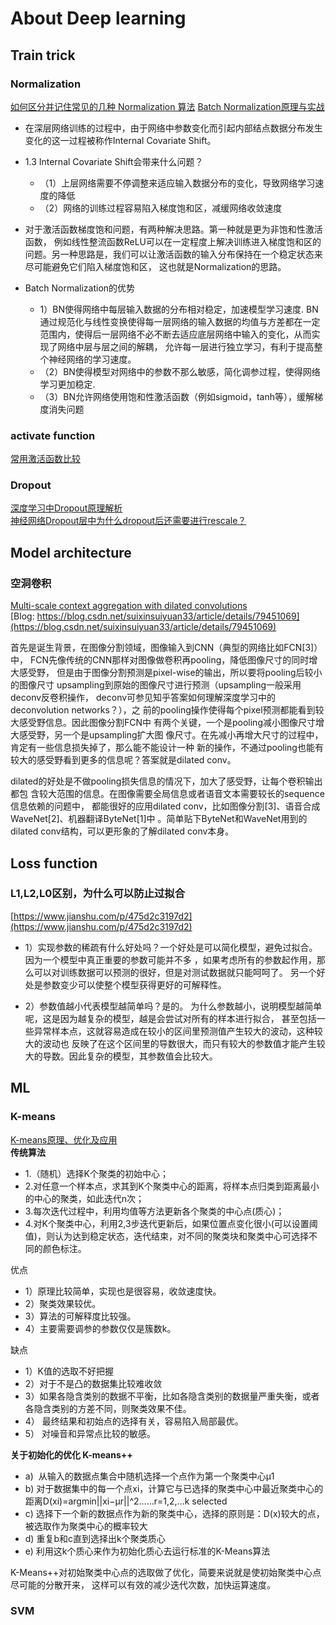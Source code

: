# About Deep learning  
## Train trick  
### Normalization  
[如何区分并记住常见的几种 Normalization 算法](https://zhuanlan.zhihu.com/p/69659844)
[Batch Normalization原理与实战](https://zhuanlan.zhihu.com/p/34879333)
- 在深层网络训练的过程中，由于网络中参数变化而引起内部结点数据分布发生变化的这一过程被称作Internal Covariate Shift。
- 1.3 Internal Covariate Shift会带来什么问题？  
    - （1）上层网络需要不停调整来适应输入数据分布的变化，导致网络学习速度的降低
    - （2）网络的训练过程容易陷入梯度饱和区，减缓网络收敛速度
- 对于激活函数梯度饱和问题，有两种解决思路。第一种就是更为非饱和性激活函数，
例如线性整流函数ReLU可以在一定程度上解决训练进入梯度饱和区的问题。另一种思路是，我们可以让激活函数的输入分布保持在一个稳定状态来尽可能避免它们陷入梯度饱和区，
这也就是Normalization的思路。  

- Batch Normalization的优势  
    - 1）BN使得网络中每层输入数据的分布相对稳定，加速模型学习速度. BN通过规范化与线性变换使得每一层网络的输入数据的均值与方差都在一定范围内，使得后一层网络不必不断去适应底层网络中输入的变化，从而实现了网络中层与层之间的解耦，
允许每一层进行独立学习，有利于提高整个神经网络的学习速度。  
    - （2）BN使得模型对网络中的参数不那么敏感，简化调参过程，使得网络学习更加稳定.  
    - （3）BN允许网络使用饱和性激活函数（例如sigmoid，tanh等），缓解梯度消失问题

### activate function  
[常用激活函数比较](https://www.jianshu.com/p/22d9720dbf1a)

### Dropout  
[深度学习中Dropout原理解析](https://zhuanlan.zhihu.com/p/38200980)  
[神经网络Dropout层中为什么dropout后还需要进行rescale？](https://www.zhihu.com/question/61751133)

## Model architecture  
### 空洞卷积  
[Multi-scale context aggregation with dilated convolutions](https://arxiv.org/pdf/1511.07122.pdf)  
[Blog: https://blog.csdn.net/suixinsuiyuan33/article/details/79451069](https://blog.csdn.net/suixinsuiyuan33/article/details/79451069)

首先是诞生背景，在图像分割领域，图像输入到CNN（典型的网络比如FCN[3]）中，
FCN先像传统的CNN那样对图像做卷积再pooling，降低图像尺寸的同时增大感受野，
但是由于图像分割预测是pixel-wise的输出，所以要将pooling后较小的图像尺寸
upsampling到原始的图像尺寸进行预测（upsampling一般采用deconv反卷积操作，
deconv可参见知乎答案如何理解深度学习中的deconvolution networks？），之
前的pooling操作使得每个pixel预测都能看到较大感受野信息。因此图像分割FCN中
有两个关键，一个是pooling减小图像尺寸增大感受野，另一个是upsampling扩大图
像尺寸。在先减小再增大尺寸的过程中，肯定有一些信息损失掉了，那么能不能设计一种
新的操作，不通过pooling也能有较大的感受野看到更多的信息呢？答案就是dilated conv。

dilated的好处是不做pooling损失信息的情况下，加大了感受野，让每个卷积输出都包
含较大范围的信息。在图像需要全局信息或者语音文本需要较长的sequence信息依赖的问题中，
都能很好的应用dilated conv，比如图像分割[3]、语音合成WaveNet[2]、机器翻译ByteNet[1]中
。简单贴下ByteNet和WaveNet用到的dilated conv结构，可以更形象的了解dilated conv本身。

## Loss function  
### L1,L2,L0区别，为什么可以防止过拟合  
[https://www.jianshu.com/p/475d2c3197d2](https://www.jianshu.com/p/475d2c3197d2)
- 1）实现参数的稀疏有什么好处吗？一个好处是可以简化模型，避免过拟合。因为一个模型中真正重要的参数可能并不多
，如果考虑所有的参数起作用，那么可以对训练数据可以预测的很好，但是对测试数据就只能呵呵了。
另一个好处是参数变少可以使整个模型获得更好的可解释性。

- 2）参数值越小代表模型越简单吗？是的。
为什么参数越小，说明模型越简单呢，这是因为越复杂的模型，越是会尝试对所有的样本进行拟合，
甚至包括一些异常样本点，这就容易造成在较小的区间里预测值产生较大的波动，这种较大的波动也
反映了在这个区间里的导数很大，而只有较大的参数值才能产生较大的导数。因此复杂的模型，其参数值会比较大。

## ML  
### K-means
[K-means原理、优化及应用](https://blog.csdn.net/weixin_42029738/article/details/81978038)  
**传统算法** 
- 1.（随机）选择K个聚类的初始中心；
- 2.对任意一个样本点，求其到K个聚类中心的距离，将样本点归类到距离最小的中心的聚类，如此迭代n次；
- 3.每次迭代过程中，利用均值等方法更新各个聚类的中心点(质心)；
- 4.对K个聚类中心，利用2,3步迭代更新后，如果位置点变化很小(可以设置阈值)，则认为达到稳定状态，迭代结束，对不同的聚类块和聚类中心可选择不同的颜色标注。

优点 
- 1）原理比较简单，实现也是很容易，收敛速度快。 
- 2）聚类效果较优。 
- 3）算法的可解释度比较强。 
- 4）主要需要调参的参数仅仅是簇数k。

缺点 
- 1）K值的选取不好把握 
- 2）对于不是凸的数据集比较难收敛 
- 3）如果各隐含类别的数据不平衡，比如各隐含类别的数据量严重失衡，或者各隐含类别的方差不同，则聚类效果不佳。 
- 4） 最终结果和初始点的选择有关，容易陷入局部最优。
- 5） 对噪音和异常点比较的敏感。

**关于初始化的优化 K-means++**
- a)  从输入的数据点集合中随机选择一个点作为第一个聚类中心μ1
- b) 对于数据集中的每一个点xi，计算它与已选择的聚类中心中最近聚类中心的
距离D(xi)=argmin||xi−μr||^2……r=1,2,...k selected
- c) 选择下一个新的数据点作为新的聚类中心，选择的原则是：D(x)较大的点，
被选取作为聚类中心的概率较大
- d) 重复b和c直到选择出k个聚类质心
- e) 利用这k个质心来作为初始化质心去运行标准的K-Means算法

K-Means++对初始聚类中心点的选取做了优化，简要来说就是使初始聚类中心点尽可能的分散开来，
这样可以有效的减少迭代次数，加快运算速度。

### SVM 

